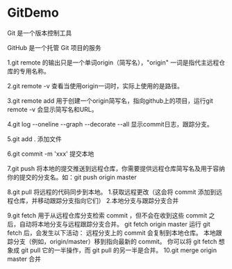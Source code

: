 # GitDemo
Git 是一个版本控制工具

GitHub 是一个托管 Git 项目的服务

1.git remote 的输出只是一个单词origin（简写名），"origin" 一词是指代主远程仓库的专用名称。

2.git remote -v 查看当使用origin一词时，实际上使用的是路径。

3.git remote add 用于创建一个origin简写名，指向github上的项目，运行git remote -v 会显示简写名和URL。

4.git log --oneline --graph --decorate --all 显示commit日志，跟踪分支。

5.git add . 添加文件

6.git commit -m 'xxx'  提交本地

7.git push <remote-shortname> <branch> 将本地的提交推送到远程仓库，你需要提供远程仓库简写名及用于容纳你的提交的分支名。如：git push origin master
  
8.git pull <remote-shortname> <branch> 将远程的代码同步到本地。
  1.获取远程更改（这会将 commit 添加到远程仓库，并移动跟踪分支指向它们）
  2.本地分支与跟踪分支合并
  
9.git fetch 用于从远程仓库分支检索 commit ，但不会在收到这些 commit 之后，自动将本地分支与远程跟踪分支合并。
  git fetch origin master
  运行 git fetch 后，会发生以下活动：
  远程分支上的 commit 会复制到本地仓库。
  本地跟踪分支（例如，origin/master）移到指向最新的 commit。
  你可以将 git fetch 想象成 git pull 它的一半操作，而 git pull 的另一半是合并。
10.git merge origin master 合并
